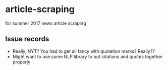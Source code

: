 # article-scraping
for summer 2017 news article scraping

## Issue records
* Really, NYT? You had to get all fancy with quotation marks? Really??
* Might want to use some NLP library to put citations and quotes together properly
